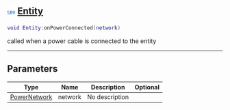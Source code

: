 ## ![server](.gitbook/assets/server.png) [Entity](home/Entity)



```lua
void Entity:onPowerConnected(network)
```

called when a power cable is connected to the entity

------
## Parameters

| Type   | Name | Description | Optional |
| ------ | ---- | ----------- | -------: |
| [PowerNetwork](home/PowerNetwork) | network | No description |  |


